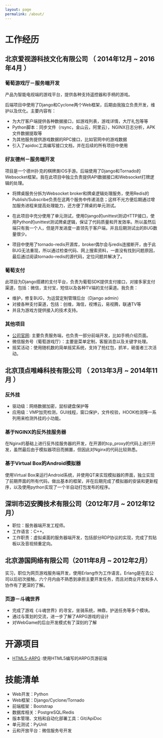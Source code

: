 ```yaml
---
layout: page
permalink: /about/
---
```


# 工作经历

## 北京爱视游科技文化有限公司 （ 2014年12月 ~ 2016年4月 ）

### 葡萄游戏厅－服务端开发 

产品为智能电视端的游戏平台，提供各种支持遥控器和手柄的游戏。

后端项目中使用了Django和Cyclone两个Web框架，后期由我独立负责开发，维护以及优化。主要内容有：

- 为大厅客户端提供各种数据接口，如游戏列表，游戏详情，大厅礼包等等
- Python脚本：同步文件（rsync，金山云，阿里云），NGINX日志分析，APK文件数据提取等
- 为其他服务提供游戏数据的RPC接口，比如官网中的游戏数据
- 引入了apidoc工具编写接口文档，并在后续的所有项目中使用

### 好友德州－服务端开发 
项目是一个德州扑克的棋牌类IOS手游。后端使用了Django和Tornado的Websocket框架。我在此项目中独立负责提供API数据接口和Websocket打牌逻辑的处理。

- 将牌桌服务分拆为Websocket broker和牌桌逻辑处理服务，使用Redis的Publish/Subscribe负责在这两个服务中传递消息；这样不光方便后期通过增加服务进程来提高处理能力，还方便了牌桌的单元测试。

- 在此项目中充分使用了单元测试，使用Django的unittest测试HTTP接口，使用Python的unittest测试牌桌逻辑，保证了代码质量和开发效率。所以虽然后端只有我一个人，但是开发进度一直领先于客户端，并且后期测试出的BUG数量很少。

- 项目中使用了tornado-redis开源库，broker偶尔会与redis连接断开，由于此BUG无法重现，所以通过检查代码、网上搜索资料，一直没有找到问题原因，最后通过阅读tornado-redis的源代码，定位问题并解决了。

### 葡萄支付
此项目为Django搭建的支付平台，负责为葡萄SDK提供支付接口，对接多家支付渠道，包括：微信，支付宝，短信以及各种TV端的支付渠道。我负责：

- 维护，修复BUG，为运营定制管理后台（Django admin）
- 对接各种支付渠道，包括：创维，海信，视博云，易视腾，联通TV等
- 并且为游戏方提供接入的技术支持。

### 其他项目
- [公司官网](http://www.putaogame.com): 主要负责服务端，也负责一部分前端开发，比如手柄介绍页面。
- 微信服务号（葡萄游戏厅）：主要是菜单定制，客服消息以及关键字处理。
- 摇奖活动：使用随机数的简单摇奖系统，支持了抢红包，抓羊，砸蛋者三次活动。

 
## 北京顶点唯峰科技有限公司 （ 2013年3月 ~ 2014年11月 ）

### 反外挂 
- 驱动级：网络数据加密，鼠标键盘保护等
- 应用级：VMP加壳检测，GUI线程，窗口保护，文件校验，HOOK检测等一系列用来检测外挂的小功能。

### 基于NGINX的反外挂服务器 
在Nginx的基础上进行反外挂服务器的开发，在开源的tcp_proxy的代码上进行开发，虽然最后由于模拟器项目而搁置，但因此对Nginx的代码比较熟悉。

### 基于Virtual Box的Android模拟器
使用Virtual Box来运行Android系统，并使用QT来实现模拟器的界面，独立实现了前期界面的所有代码，做出基本的框架，并在后期完成了模拟器的安装和更新程序，以及使用python实现了一个半自动打包发布的程序。


## 深圳市迈安腾技术有限公司（2012年7月 ~ 2012年12月）
- 职位：服务器端开发工程师。
- 工作语言：C++。
- 工作职责：虚拟桌面的服务器端开发，包括部分RDP协议的实现，完成了剪贴板以及音视频重定向。

## 北京游国网络有限公司（2011年8月 ~ 2012年2月）
实习，职位为网页游戏服务端开发，使用Erlang作为工作语言。Erlang是在去公司以后初次接触，六个月内由不熟悉到承担主要开发任务，而且对商业开发和多人协作有了更深的了解。

###  页游－斗魂世界
- 完成了游戏《斗魂世界》的寻宝，坐骑系统，神鼎，护送任务等多个模块。
- 通过与策划的交流，进一步了解了ARPG游戏的设计
- 对WebGame的后台开发模式有了深刻的了解


# 开源项目
- [HTML5-ARPG](http://github.com/sherwinkoo/html5-arpg-game) :使用HTML5编写的ARPG页游前端


# 技能清单
- Web开发：Python
- Web框架：Django/Cyclone/Tornado
- 前端框架：Bootstrap
- 数据库相关：PostgreSQL/Redis
- 版本管理、文档和自动化部署工具：Git/ApiDoc
- 单元测试：PyUnit
- 云和开放平台：微信服务号开发
